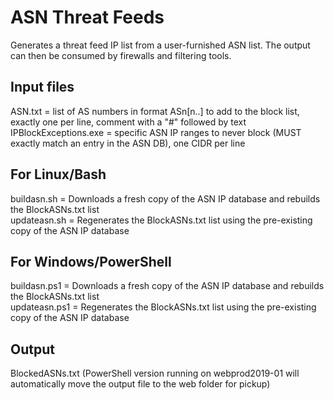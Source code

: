 # ASN Threat Feeds
Generates a threat feed IP list from a user-furnished ASN list.  The output can then be consumed by firewalls and filtering tools.

## Input files
   ASN.txt = list of AS numbers in format ASn[n..] to add to the block list, exactly one per line, comment with a "#" followed by text  
   IPBlockExceptions.exe = specific ASN IP ranges to never block (MUST exactly match an entry in the ASN DB), one CIDR per line  

## For Linux/Bash
   buildasn.sh = Downloads a fresh copy of the ASN IP database and rebuilds the BlockASNs.txt list  
   updateasn.sh = Regenerates the BlockASNs.txt list using the pre-existing copy of the ASN IP database  

## For Windows/PowerShell
   buildasn.ps1 = Downloads a fresh copy of the ASN IP database and rebuilds the BlockASNs.txt list  
   updateasn.ps1 = Regenerates the BlockASNs.txt list using the pre-existing copy of the ASN IP database  

## Output
   BlockedASNs.txt (PowerShell version running on webprod2019-01 will automatically move the output file to the web folder for pickup)
